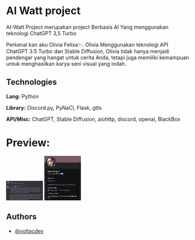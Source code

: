 # AI Watt project

AI-Watt Project merupakan project Berbasis AI Yang menggunakan teknologi ChatGPT 3,5 Turbo

Perkenal kan aku Olivia Felixa✨. Olivia Menggunakan teknologi API ChatGPT 3.5 Turbo dan Stable Diffusion, Olivia tidak hanya menjadi pendengar yang hangat untuk cerita Anda, tetapi juga memiliki kemampuan untuk menghasilkan karya seni visual yang indah.

## Technologies

**Lang:** Python

**Library:** Discord.py, PyNaCl, Flask, gtts

**API/Misc:** ChatGPT, Stable Diffusion, aiohttp, discord, openai, BlackBox

# Preview:

<p float="left">
  <img src="https://github.com/bagaspwibisono/AI-Watt/blob/main/image/chat-ai.PNG?raw=true" width="100" />
  <img src="https://github.com/bagaspwibisono/AI-Watt/blob/main/image/profil-bot.PNG?raw=true" width="100" /> 
</p>


## Authors

- [@voltacdev](https://www.github.com/voltacdev)


